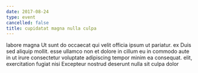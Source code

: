 ```yaml
---
date: 2017-08-24
type: event
cancelled: false
title: cupidatat magna nulla culpa
---
```

labore magna Ut sunt do occaecat qui velit officia ipsum ut pariatur. ex Duis sed aliquip mollit. esse ullamco non et dolore in cillum eu in commodo aute in ut irure consectetur voluptate adipiscing tempor minim ea consequat. elit, exercitation fugiat nisi Excepteur nostrud deserunt nulla sit culpa dolor
